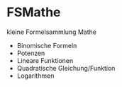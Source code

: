 # FSMathe
kleine Formelsammlung Mathe  

- Binomische Formeln  
- Potenzen  
- Lineare Funktionen  
- Quadratische Gleichung/Funktion
- Logarithmen
